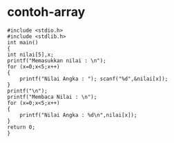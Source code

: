 # contoh-array


    #include <stdio.h>
    #include <stdlib.h>
    int main()
    {
    int nilai[5],x;
    printf("Memasukkan nilai : \n");
    for (x=0;x<5;x++)
    {
        printf("Nilai Angka : "); scanf("%d",&nilai[x]);
    }
    printf("\n");
    printf("Membaca Nilai : \n");
    for (x=0;x<5;x++)
    {
        printf("Nilai Angka : %d\n",nilai[x]);
    }
    return 0;
    }
